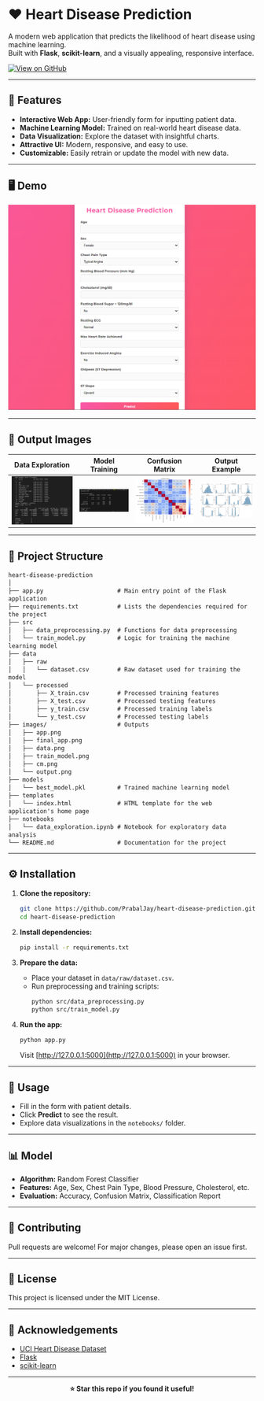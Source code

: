 # ❤️ Heart Disease Prediction

A modern web application that predicts the likelihood of heart disease using machine learning.  
Built with **Flask**, **scikit-learn**, and a visually appealing, responsive interface.

[![View on GitHub](https://img.shields.io/badge/GitHub-View%20Repository-blue?logo=github)](https://github.com/PrabalJay/heart-disease-prediction)

---

## 🚀 Features

- **Interactive Web App:** User-friendly form for inputting patient data.
- **Machine Learning Model:** Trained on real-world heart disease data.
- **Data Visualization:** Explore the dataset with insightful charts.
- **Attractive UI:** Modern, responsive, and easy to use.
- **Customizable:** Easily retrain or update the model with new data.

---

## 🖥️ Demo

<p align="center">
  <img src="images/final_app.png" alt="Final App Screenshot" width="600"/>
</p>

---

## 📸 Output Images

| Data Exploration | Model Training | Confusion Matrix | Output Example |
|:---------------:|:--------------:|:---------------:|:-------------:|
| ![Data](images/data.png) | ![Train Model](images/train_model.png) | ![Confusion Matrix](images/cm.png) | ![Output](images/output.png) |

---

## 📂 Project Structure

```
heart-disease-prediction
│
├── app.py                     # Main entry point of the Flask application
├── requirements.txt           # Lists the dependencies required for the project
├── src
│   ├── data_preprocessing.py  # Functions for data preprocessing
│   └── train_model.py         # Logic for training the machine learning model
├── data
│   ├── raw
│   │   └── dataset.csv        # Raw dataset used for training the model
│   └── processed
│       ├── X_train.csv        # Processed training features
│       ├── X_test.csv         # Processed testing features
│       ├── y_train.csv        # Processed training labels
│       └── y_test.csv         # Processed testing labels
├── images/                    # Outputs
│   ├── app.png
│   ├── final_app.png
│   ├── data.png
│   ├── train_model.png
│   ├── cm.png
│   └── output.png
├── models
│   └── best_model.pkl         # Trained machine learning model
├── templates
│   └── index.html             # HTML template for the web application's home page
├── notebooks
│   └── data_exploration.ipynb # Notebook for exploratory data analysis
└── README.md                  # Documentation for the project

```

---

## ⚙️ Installation

1. **Clone the repository:**
   ```bash
   git clone https://github.com/PrabalJay/heart-disease-prediction.git
   cd heart-disease-prediction
   ```

2. **Install dependencies:**
   ```bash
   pip install -r requirements.txt
   ```

3. **Prepare the data:**
   - Place your dataset in `data/raw/dataset.csv`.
   - Run preprocessing and training scripts:
     ```bash
     python src/data_preprocessing.py
     python src/train_model.py
     ```

4. **Run the app:**
   ```bash
   python app.py
   ```
   Visit [http://127.0.0.1:5000](http://127.0.0.1:5000) in your browser.

---

## 📝 Usage

- Fill in the form with patient details.
- Click **Predict** to see the result.
- Explore data visualizations in the `notebooks/` folder.

---

## 📊 Model

- **Algorithm:** Random Forest Classifier
- **Features:** Age, Sex, Chest Pain Type, Blood Pressure, Cholesterol, etc.
- **Evaluation:** Accuracy, Confusion Matrix, Classification Report

---

## 🤝 Contributing

Pull requests are welcome! For major changes, please open an issue first.

---

## 📄 License

This project is licensed under the MIT License.

---

## 🙏 Acknowledgements

- [UCI Heart Disease Dataset](https://archive.ics.uci.edu/ml/datasets/heart+Disease)
- [Flask](https://flask.palletsprojects.com/)
- [scikit-learn](https://scikit-learn.org/)

---

<p align="center">
  <b>⭐ Star this repo if you found it useful!</b>
</p>